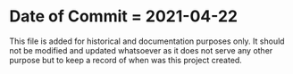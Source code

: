 # Date of Commit = 2021-04-22

This file is added for historical and documentation purposes only.
It should not be modified and updated whatsoever as it does not serve any other purpose but to keep a record of when was this project created.